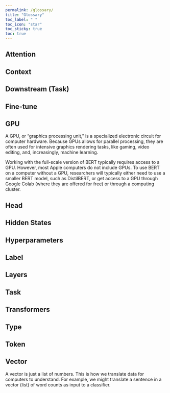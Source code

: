 ```yaml
---
permalink: /glossary/
title: "Glossary"
toc_label: " "
toc_icon: "star"
toc_sticky: true
toc: true
---
```


## Attention
## Context
## Downstream (Task)
## Fine-tune
## GPU
A GPU, or “graphics processing unit,” is a specialized electronic circuit for computer hardware.  Because GPUs allows for parallel processing, they are often used for intensive graphics rendering tasks, like gaming, video editing, and, increasingly, machine learning.

Working with the full-scale version of BERT typically requires access to a GPU. However, most Apple computers do not include GPUs. To use BERT on a computer without a GPU, researchers will typically either need to use a smaller BERT model, such as DistilBERT, or get access to a GPU through Google Colab (where they are offered for free) or through a computing cluster.
## Head
## Hidden States
## Hyperparameters
## Label
## Layers
## Task
## Transformers
## Type
## Token

## Vector
A vector is just a list of numbers. This is how we translate data for computers to understand. For example, we might translate a sentence in a vector (list) of word counts as input to a classifier.
